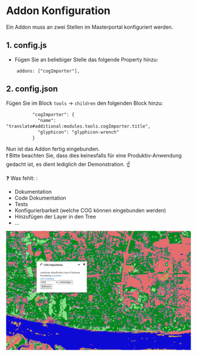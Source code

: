 # Addon Konfiguration

Ein Addon muss an zwei Stellen im Masterportal konfiguriert werden.

## 1. config.js

- Fügen Sie an beliebiger Stelle das folgende Property hinzu:

```
    addons: ["cogImporter"],
```

## 2. config.json

Fügen Sie im Block `tools` -> `children` den folgenden Block hinzu:

```
          "cogImporter": {
            "name": "translate#additional:modules.tools.cogImporter.title",
            "glyphicon": "glyphicon-wrench"
          }
```

Nun ist das Addon fertig eingebunden.  
:exclamation: Bitte beachten Sie, dass dies keinesfalls für eine Produktiv-Anwendung gedacht ist, es dient lediglich der Demonstration. ☝

:question: Was fehlt: :
- Dokumentation
- Code Dokumentation
- Tests
- Konfigurierbarkeit (welche COG können eingebunden werden)
- Hinzufügen der Layer in den Tree
- ...


![COG Addon](../assets/addon.png)

